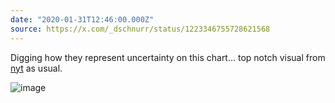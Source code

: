 ```yaml
---
date: "2020-01-31T12:46:00.000Z"
source: https://x.com/_dschnurr/status/1223346755728621568
---
```


Digging how they represent uncertainty on this chart... top notch visual from [nyt](https://nyti.ms/38Xc1ho) as usual.

![image](/static/2020-01-31-12-46-1223346755728621568-0.png)
